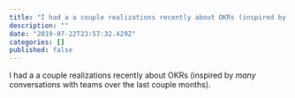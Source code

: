 ```yaml
---
title: "I had a a couple realizations recently about OKRs (inspired by many conversations with teams over…"
description: ""
date: "2019-07-22T23:57:32.429Z"
categories: []
published: false
---
```


I had a a couple realizations recently about OKRs (inspired by _many_ conversations with teams over the last couple months).
